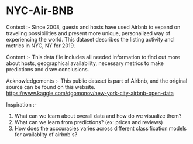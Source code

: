 # NYC-Air-BNB

Context :-
Since 2008, guests and hosts have used Airbnb to expand on traveling possibilities and present more unique, personalized way of experiencing the world. This dataset describes the listing activity and metrics in NYC, NY for 2019.

Content :-
This data file includes all needed information to find out more about hosts, geographical availability, necessary metrics to make predictions and draw conclusions.

Acknowledgements :-
This public dataset is part of Airbnb, and the original source can be found on this website. https://www.kaggle.com/dgomonov/new-york-city-airbnb-open-data


Inspiration :-

1) What can we learn about overall data and how do we visualize them?
2) What can we learn from predictions? (ex: prices and reviews)
3) How does the acccuracies varies across different classification models for availablity of airbnb's?
